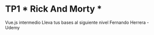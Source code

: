 # TP1 * Rick And Morty *

Vue.js intermedio Lleva tus bases al siguiente nivel 
Fernando Herrera - Udemy
